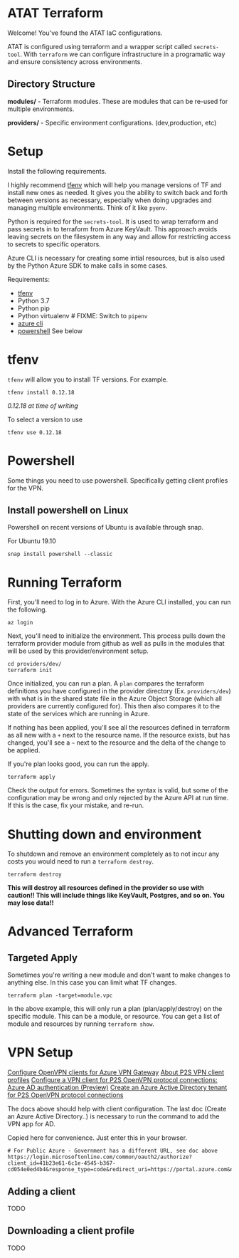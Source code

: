 # ATAT Terraform
Welcome! You've found the ATAT IaC configurations.

ATAT is configured using terraform and a wrapper script called `secrets-tool`. With `terraform` we can configure infrastructure in a programatic way and ensure consistency across environments. 

## Directory Structure

**modules/** - Terraform modules. These are modules that can be re-used for multiple environments. 

**providers/** - Specific environment configurations. (dev,production, etc)

# Setup
Install the following requirements.

I highly recommend [tfenv](https://github.com/tfutils/tfenv) which will help you manage versions of TF and install new ones as needed. It gives you the ability to switch back and forth between versions as necessary, especially when doing upgrades and managing multiple environments. Think of it like `pyenv`.

Python is required for the `secrets-tool`. It is used to wrap terraform and pass secrets in to terraform from Azure KeyVault. This approach avoids leaving secrets on the filesystem in any way and allow for restricting access to secrets to specific operators.

Azure CLI is necessary for creating some intial resources, but is also used by the Python Azure SDK to make calls in some cases.

Requirements:
- [tfenv](https://github.com/tfutils/tfenv)
- Python 3.7
- Python pip
- Python virtualenv # FIXME: Switch to `pipenv`
- [azure cli](https://docs.microsoft.com/en-us/cli/azure/install-azure-cli?view=azure-cli-latest)
- [powershell](https://docs.microsoft.com/en-us/powershell/scripting/install/installing-powershell?view=powershell-6) See below

# tfenv
`tfenv` will allow you to install TF versions. For example.

```
tfenv install 0.12.18
```
_0.12.18 at time of writing_


To select a version to use
```
tfenv use 0.12.18
```

# Powershell
Some things you need to use powershell. Specifically getting client profiles for the VPN.

## Install powershell on Linux
Powershell on recent versions of Ubuntu is available through snap.

For Ubuntu 19.10
```
snap install powershell --classic
```

# Running Terraform
First, you'll need to log in to Azure. With the Azure CLI installed, you can run the following.

```
az login
```

Next, you'll need to initialize the environment. This process pulls down the terraform provider module from github as well as pulls in the modules that will be used by this provider/environment setup.

```
cd providers/dev/
terraform init
```

Once initialized, you can run a plan. A `plan` compares the terraform definitions you have configured in the provider directory (Ex. `providers/dev`) with what is in the shared state file in the Azure Object Storage (which all providers are currently configured for). This then also compares it to the state of the services which are running in Azure.

If nothing has been applied, you'll see all the resources defined in terraform as all new with a `+` next to the resource name. If the resource exists, but has changed, you'll see a `~` next to the resource and the delta of the change to be applied.

If you're plan looks good, you can run the apply.
```
terraform apply
```

Check the output for errors. Sometimes the syntax is valid, but some of the configuration may be wrong and only rejected by the Azure API at run time. If this is the case, fix your mistake, and re-run.

# Shutting down and environment
To shutdown and remove an environment completely as to not incur any costs you would need to run a `terraform destroy`.

```
terraform destroy
```

**This will destroy all resources defined in the provider so use with caution!! This will include things like KeyVault, Postgres, and so on. You may lose data!!**

# Advanced Terraform
## Targeted Apply
Sometimes you're writing a new module and don't want to make changes to anything else. In this case you can limit what TF changes.

```
terraform plan -target=module.vpc
```

In the above example, this will only run a plan (plan/apply/destroy) on the specific module. This can be a module, or resource. You can get a list of module and resources by running `terraform show`.

# VPN Setup
[Configure OpenVPN clients for Azure VPN Gateway](https://docs.microsoft.com/en-us/azure/vpn-gateway/vpn-gateway-howto-openvpn-clients#before-you-begin)
[About P2S VPN client profiles](https://docs.microsoft.com/en-us/azure/vpn-gateway/about-vpn-profile-download)
[Configure a VPN client for P2S OpenVPN protocol connections: Azure AD authentication (Preview)](https://docs.microsoft.com/en-us/azure/vpn-gateway/openvpn-azure-ad-client)
[Create an Azure Active Directory tenant for P2S OpenVPN protocol connections](https://docs.microsoft.com/en-us/azure/vpn-gateway/openvpn-azure-ad-tenant)

The docs above should help with client configuration. The last doc (Create an Azure Active Directory..) is necessary to run the command to add the VPN app for AD.

Copied here for convenience. Just enter this in your browser.
```
# For Public Azure - Government has a different URL, see doc above
https://login.microsoftonline.com/common/oauth2/authorize?client_id=41b23e61-6c1e-4545-b367-cd054e0ed4b4&response_type=code&redirect_uri=https://portal.azure.com&nonce=1234&prompt=admin_consent
```

## Adding a client
TODO

## Downloading a client profile
TODO